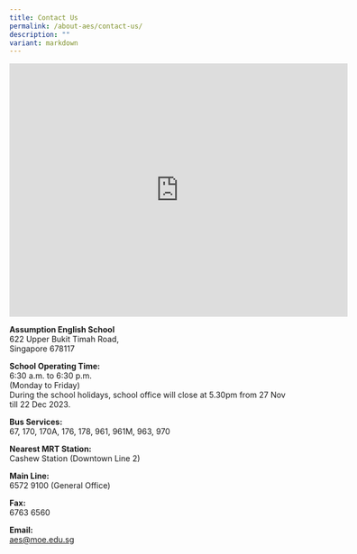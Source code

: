 ```yaml
---
title: Contact Us
permalink: /about-aes/contact-us/
description: ""
variant: markdown
---
```

<iframe loading="lazy" allowfullscreen="" style="border:0;" height="450" width="600" src="https://www.google.com/maps/embed?pb=!1m14!1m8!1m3!1d7977.35792849802!2d103.76641!3d1.369308!3m2!1i1024!2i768!4f13.1!3m3!1m2!1s0x0%3A0x4370f9e9f5e611d2!2sAssumption%20English%20School!5e0!3m2!1sen!2ssg!4v1668520278907!5m2!1sen!2ssg"></iframe>

**Assumption English School** <br>
622 Upper Bukit Timah Road, <br>
Singapore 678117

  

**School Operating Time:** <br>
6:30 a.m. to 6:30 p.m. <br>
(Monday to Friday) <br>
During the school holidays, school office will close at 5.30pm from 27 Nov till 22 Dec 2023.  

**Bus Services:** <br>
67, 170, 170A, 176, 178, 961, 961M, 963, 970

  

**Nearest MRT Station:** <br>
Cashew Station (Downtown Line 2)

  

**Main Line:** <br>
6572 9100 (General Office)

  

**Fax:** <br>
6763 6560

  

**Email:** <br>
aes@moe.edu.sg